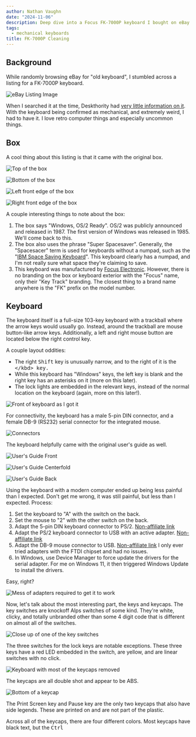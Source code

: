 ```yaml
---
author: Nathan Vaughn
date: "2024-11-06"
description: Deep dive into a Focus FK-7000P keyboard I bought on eBay.
tags:
  - mechanical keyboards
title: FK-7000P Cleaning
---
```


## Background

While randomly browsing eBay for "old keyboard", I stumbled across
a listing for a FK-7000P keyboard.

![eBay Listing Image](img/s-l1600.png "eBay Listing Image")

When I searched it at the time, Deskthority had
[very little information on it](https://web.archive.org/web/20240201173649/https://deskthority.net/wiki/Focus_FK-7000P).
With the keyboard being confirmed as mechanical, and extremely weird, I had to have it.
I love retro computer things and especially uncommon things.

## Box

A cool thing about this listing is that it came with the original box.

![Top of the box](img/PXL_20241027_202739202.jpg "Top of the box")

![Bottom of the box](img/PXL_20241027_202727984.jpg "Bottom of the box")

![Left front edge of the box](img/PXL_20241027_202628413.jpg "Left front edge of the box")

![Right front edge of the box](img/PXL_20241027_202630896.jpg "Right front edge of the box")

A couple interesting things to note about the box:

1. The box says "Windows, OS/2 Ready". OS/2 was publicly announced and released in 1987.
   The first version of Windows was released in 1985. We'll come back to this.
2. The box also uses the phrase "Super Spacesaver". Generally, the "Spacesacer" term is
   used for keyboards without a numpad, such as the
   "[IBM Space Saving Keyboard](https://deskthority.net/wiki/IBM_Space_Saving_Keyboard)".
   This keyboard clearly has a numpad, and I'm not really sure what space they're
   claiming to save.
3. This keyboard was manufactured by
   [Focus Electronic](https://deskthority.net/wiki/Focus_Electronic).
   However, there is no branding on the box or keyboard exterior with the "Focus" name,
   only their "Key Track" branding. The closest thing to a brand name anywhere
   is the "FK" prefix on the model number.

## Keyboard

The keyboard itself is a full-size 103-key keyboard with a trackball where the
arrow keys would usually go. Instead, around the trackball are mouse button-like
arrow keys. Additionally, a left and right mouse button are located below the
right control key.

A couple layout oddities:

- The right <kbd>Shift</kbd> key is unusually narrow, and to the right of it is the
  <kbd>\</kbd> key.
- While this keyboard has "Windows" keys, the left key is blank and the right key has
  an asterisks on it (more on this later).
- The lock lights are embedded in the relevant keys, instead of the normal location
  on the keyboard (again, more on this later!).

![Front of keyboard as I got it](img/PXL_20241027_202907929.jpg "Front of keyboard as I got it")

For connectivity, the keyboard has a male 5-pin DIN connector, and a female DB-9
(RS232) serial connector for the integrated mouse.

![Connectors](img/PXL_20241027_203344284.jpg "Connectors")

The keyboard helpfully came with the original user's guide as well.

![User's Guide Front](img/PXL_20241027_202951582.jpg "User's Guide Front")

![User's Guide Centerfold](img/PXL_20241027_203045194.jpg "User's Guide Centerfold")

![User's Guide Back](/img/PXL_20241027_203123449.jpg "User's Guide Back")

Using the keyboard with a modern computer ended up being less painful than I expected.
Don't get me wrong, it was still painful, but less than I expected. Process:

1. Set the keyboard to "A" with the switch on the back.
2. Set the mouse to "2" with the other switch on the back.
3. Adapt the 5-pin DIN keyboard connector to PS/2. [Non-affiliate link](https://www.amazon.com/dp/B07KVDZWBX/)
4. Adapt the PS/2 keyboard connector to USB with an active adapter. [Non-affiliate link](https://www.amazon.com/dp/B00IACID2C)
5. Adapt the DB-9 mouse connector to USB. [Non-affiliate link](https://www.amazon.com/dp/B00AHYJWWG)
   I only ever tried adapters with the FTDI chipset and had no issues.
6. In Windows, use Device Manager to force update the drivers for the serial adapter.
   For me on Windows 11, it then triggered Windows Update to install the drivers.

Easy, right?

![Mess of adapters required to get it to work](img/PXL_20241031_225301921.jpg "Mess of adapters required to get it to work")

Now, let's talk about the most interesting part, the keys and keycaps.
The key switches are knockoff Alps switches of some kind. They're white, clicky,
and totally unbranded other than some 4 digit code that is different on almost all of
the switches.

![Close up of one of the key switches](img/PXL_20241027_203302022.jpg "Knockoff Alps?")

The three switches for the lock keys are notable exceptions. These three keys
have a red LED embedded in the switch, are yellow, and are linear switches with no
click.

![Keyboard with most of the keycaps removed](img/PXL_20241027_205320353.jpg "Keyboard with most of the keycaps removed")

The keycaps are all double shot and appear to be ABS.

![Bottom of a keycap](img/PXL_20241027_203517033.jpg "One keycap removed")

The Print Screen key and Pause key are the only two keycaps that also have side legends.
These are printed on and are not part of the plastic.

Across all of the keycaps, there are four different colors. Most keycaps have black
text, but the <kbd>Ctrl</kbd>
